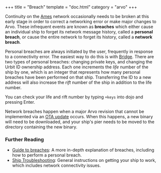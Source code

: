 +++
title = "Breach"
template = "doc.html"
category = "arvo"
+++

Continuity on the [Ames](../ames) network occasionally needs to be broken at
this early stage in order to correct a networking error or make major changes to
Arvo. These infrequent events are known as
**breaches** which either cause an individual ship to forget its network message
history, called a **personal breach**, or cause the entire network to forget its
history, called a **network breach**.

Personal breaches are always initiated by the user, frequently in response to a
connectivity error. The easiest way to do this is with [Bridge](../bridge).
There are two types of personal breaches: changing private keys, and changing
the Urbit ID ownership address. Each one increments the _life_ number of the ship by one, which is
an integer that represents how many personal breaches have been performed on
that ship. Transferring the ID to a new address will also increase the _rift_
number of the ship in addition to the life number.

You can check your life and rift number by typing `+keys`
into dojo and pressing Enter.

Network breaches happen when a major Arvo revision that cannot be implemented 
via an [OTA update](../ota-updates) occurs. When this happens, a new binary
will need to be downloaded, and your ship's pier needs to be moved to the
directory containing the new binary.


### Further Reading

- [Guide to breaches](@/docs/tutorials/guide-to-breaches.md): A more in-depth
  explanation of breaches, including how to perform a personal breach.
- [Ship Troubleshooting](@/docs/tutorials/ship-troubleshooting.md): General instructions on getting your ship to work, which includes network connectivity issues.
